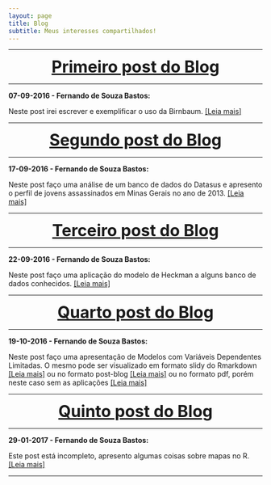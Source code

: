 ```yaml
---
layout: page
title: Blog
subtitle: Meus interesses compartilhados!
---
```


***

<center><font size="6" color="#76asaf">
<a href="/blog_posts/07-09-2016/post1">
<b>Primeiro post do Blog</b>
</a></font></center>

***

**07-09-2016 - Fernando de Souza Bastos:**

Neste post irei escrever e exemplificar o uso da Birnbaum. [[Leia mais]](/blog_posts/07-09-2016/post1)

***

<center><font size="6" color="#76asaf">
<a href="/blog_posts/17-09-2016/post2">
<b>Segundo post do Blog</b>
</a></font></center>

***

**17-09-2016 - Fernando de Souza Bastos:**

Neste post faço uma análise de um banco de dados do Datasus e apresento o perfil de jovens assassinados em Minas Gerais no ano de 2013. [[Leia mais]](/blog_posts/17-09-2016/post2)

***

<center><font size="6" color="#76asaf">
<a href="/blog_posts/22-09-2016/post3">
<b>Terceiro post do Blog</b>
</a></font></center>

***

**22-09-2016 - Fernando de Souza Bastos:**

Neste post faço uma aplicação do modelo de Heckman a alguns banco de dados conhecidos. [[Leia mais]](/blog_posts/22-09-2016/post3)


***

<center><font size="6" color="#76asaf">
<a href="https://rawgit.com/fsbmat/fsbmat.github.io/master/blog_posts/19-10-2016/post4.html">
<b>Quarto post do Blog</b>
</a></font></center>

***

**19-10-2016 - Fernando de Souza Bastos:**

Neste post faço uma apresentação de Modelos com Variáveis Dependentes Limitadas. O mesmo pode ser visualizado em formato slidy do Rmarkdown [[Leia mais]](https://rawgit.com/fsbmat/fsbmat.github.io/master/blog_posts/19-10-2016/post4.html) ou no formato post-blog [[Leia mais]](/blog_posts/19-10-2016/VDL_Modelos_Regressao) ou no formato pdf, porém neste caso sem as aplicações [[Leia mais]](https://rawgit.com/fsbmat/Modelo-de-Heckman/master/Apresentacao/Apresentacao2/Seminario2B.pdf)

***

<center><font size="6" color="#76asaf">
<a href="/blog_posts/28-01-2017/post3">
<b>Quinto post do Blog</b>
</a></font></center>

***

**29-01-2017 - Fernando de Souza Bastos:**

Este post está incompleto, apresento algumas coisas sobre mapas no R. [[Leia mais]](/blog_posts/28-01-2017/post5)


***

